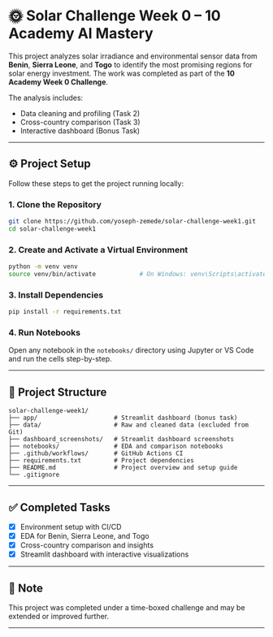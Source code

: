 # 🌞 Solar Challenge Week 0 – 10 Academy AI Mastery

This project analyzes solar irradiance and environmental sensor data from **Benin**, **Sierra Leone**, and **Togo** to identify the most promising regions for solar energy investment. The work was completed as part of the **10 Academy Week 0 Challenge**.

The analysis includes:
- Data cleaning and profiling (Task 2)
- Cross-country comparison (Task 3)
- Interactive dashboard (Bonus Task)

---

## ⚙️ Project Setup

Follow these steps to get the project running locally:

### 1. Clone the Repository

```bash
git clone https://github.com/yoseph-zemede/solar-challenge-week1.git
cd solar-challenge-week1
```

### 2. Create and Activate a Virtual Environment

```bash
python -m venv venv
source venv/bin/activate            # On Windows: venv\Scripts\activate
```

### 3. Install Dependencies

```bash
pip install -r requirements.txt
```

### 4. Run Notebooks

Open any notebook in the `notebooks/` directory using Jupyter or VS Code and run the cells step-by-step.

---

## 📁 Project Structure

```
solar-challenge-week1/
├── app/                     # Streamlit dashboard (bonus task)
├── data/                    # Raw and cleaned data (excluded from Git)
├── dashboard_screenshots/   # Streamlit dashboard screenshots
├── notebooks/               # EDA and comparison notebooks
├── .github/workflows/       # GitHub Actions CI
├── requirements.txt         # Project dependencies
├── README.md                # Project overview and setup guide
└── .gitignore
```

---

## ✅ Completed Tasks

- [x] Environment setup with CI/CD
- [x] EDA for Benin, Sierra Leone, and Togo
- [x] Cross-country comparison and insights
- [x] Streamlit dashboard with interactive visualizations

---

## 📌 Note

This project was completed under a time-boxed challenge and may be extended or improved further.

---
